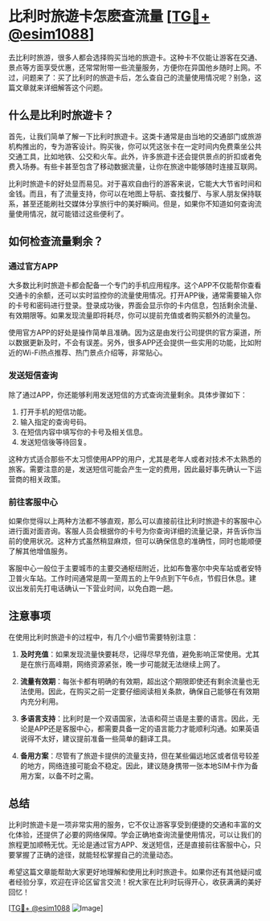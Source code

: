 # 比利时旅遊卡怎麽查流量 [[TG💪+ @esim1088](https://t.me/s/esim1088)]

去比利时旅游，很多人都会选择购买当地的旅遊卡。这种卡不仅能让游客在交通、景点等方面享受优惠，还常常附带一些流量服务，方便你在异国他乡随时上网。不过，问题来了：买了比利时的旅遊卡后，怎么查自己的流量使用情况呢？别急，这篇文章就来详细解答这个问题。

## 什么是比利时旅遊卡？

首先，让我们简单了解一下比利时旅遊卡。这类卡通常是由当地的交通部门或旅游机构推出的，专为游客设计。购买後，你可以凭这张卡在一定时间内免费乘坐公共交通工具，比如地铁、公交和火车。此外，许多旅遊卡还会提供景点的折扣或者免费入场券。有些卡甚至包含了移动数据流量，让你在旅途中能够随时连接互联网。

比利时旅遊卡的好处显而易见。对于喜欢自由行的游客来说，它能大大节省时间和金钱。而且，有了流量支持，你可以在地图上导航、查找餐厅、与家人朋友保持联系，甚至还能刷社交媒体分享旅行中的美好瞬间。但是，如果你不知道如何查询流量使用情况，就可能错过这些便利了。

## 如何检查流量剩余？

### 通过官方APP

大多数比利时旅遊卡都会配备一个专门的手机应用程序。这个APP不仅能帮你查看交通卡的余额，还可以实时监控你的流量使用情况。打开APP後，通常需要输入你的卡号和密码进行登录。登录成功後，界面会显示你的卡内信息，包括剩余流量、有效期限等。如果发现流量即将耗尽，你可以提前充值或者购买额外的流量包。

使用官方APP的好处是操作简单且准确。因为这是由发行公司提供的官方渠道，所以数据更新及时，不会有误差。另外，很多APP还会提供一些实用的功能，比如附近的Wi-Fi热点推荐、热门景点介绍等，非常贴心。

### 发送短信查询

除了通过APP，你还能够利用发送短信的方式查询流量剩余。具体步骤如下：

1. 打开手机的短信功能。
2. 输入指定的查询号码。
3. 在短信内容中填写你的卡号及相关信息。
4. 发送短信後等待回复。

这种方式适合那些不太习惯使用APP的用户，尤其是老年人或者对技术不太熟悉的旅客。需要注意的是，发送短信可能会产生一定的费用，因此最好事先确认一下运营商的相关政策。

### 前往客服中心

如果你觉得以上两种方法都不够直观，那么可以直接前往比利时旅遊卡的客服中心进行面对面咨询。客服人员会根据你的卡号为你查询详细的流量记录，并告诉你当前的使用状况。这种方式虽然稍显麻烦，但可以确保信息的准确性，同时也能顺便了解其他增值服务。

客服中心一般位于主要城市的主要交通枢纽附近，比如布鲁塞尔中央车站或者安特卫普火车站。工作时间通常是周一至周五的上午9点到下午6点，节假日休息。建议出发前先打电话确认一下营业时间，以免白跑一趟。

## 注意事项

在使用比利时旅遊卡的过程中，有几个小细节需要特别注意：

1. **及时充值**：如果发现流量快要耗尽，记得尽早充值，避免影响正常使用。尤其是在旅行高峰期，网络资源紧张，晚一步可能就无法继续上网了。

2. **流量有效期**：每张卡都有明确的有效期，超出这个期限即使还有剩余流量也无法使用。因此，在购买之前一定要仔细阅读相关条款，确保自己能够在有效期内充分利用。

3. **多语言支持**：比利时是一个双语国家，法语和荷兰语是主要的语言。因此，无论是APP还是客服中心，都需要具备一定的语言能力才能顺利沟通。如果英语说得不太好，建议提前准备一些简单的翻译工具。

4. **备用方案**：尽管有了旅遊卡提供的流量支持，但在某些偏远地区或者信号较差的地方，网络连接可能会不稳定。因此，建议随身携带一张本地SIM卡作为备用方案，以备不时之需。

## 总结

比利时旅遊卡是一项非常实用的服务，它不仅让游客享受到便捷的交通和丰富的文化体验，还提供了必要的网络保障。学会正确地查询流量使用情况，可以让我们的旅程更加顺畅无忧。无论是通过官方APP、发送短信，还是直接前往客服中心，只要掌握了正确的途径，就能轻松掌握自己的流量动态。

希望这篇文章能帮助大家更好地理解和使用比利时旅遊卡。如果你还有其他疑问或者经验分享，欢迎在评论区留言交流！祝大家在比利时玩得开心，收获满满的美好回忆！

[[TG💪+ @esim1088](https://t.me/s/esim1088) ![Image](https://i.postimg.cc/4NQfJmqS/Snipaste-2025-05-13-00-14-12.png)]